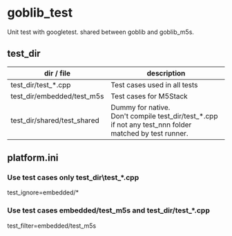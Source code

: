 # goblib\_test
Unit test with googletest. shared between goblib and goblib_m5s.

## test_dir

| dir / file | description|
|---|---|
|test\_dir/test\_\*.cpp| Test cases used in all tests |
|test\_dir/embedded/test\_m5s| Test cases for M5Stack |
|test\_dir/shared/test\_shared| Dummy for native.<br> Don't compile test\_dir/test_*.cpp if not any test\_nnn folder matched by test runner.|

## platform.ini

### Use test cases only test\_dir\test\_\*.cpp
test\_ignore=embedded/*

### Use test cases embedded/test\_m5s and test\_dir/test\_\*.cpp
test\_filter=embedded/test_m5s

